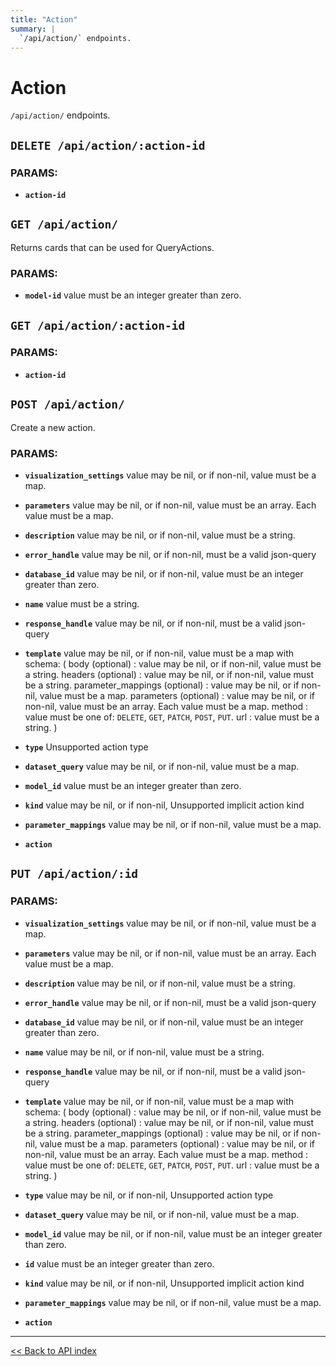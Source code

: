 ```yaml
---
title: "Action"
summary: |
  `/api/action/` endpoints.
---
```


# Action

`/api/action/` endpoints.

## `DELETE /api/action/:action-id`

### PARAMS:

*  **`action-id`**

## `GET /api/action/`

Returns cards that can be used for QueryActions.

### PARAMS:

*  **`model-id`** value must be an integer greater than zero.

## `GET /api/action/:action-id`

### PARAMS:

*  **`action-id`**

## `POST /api/action/`

Create a new action.

### PARAMS:

*  **`visualization_settings`** value may be nil, or if non-nil, value must be a map.

*  **`parameters`** value may be nil, or if non-nil, value must be an array. Each value must be a map.

*  **`description`** value may be nil, or if non-nil, value must be a string.

*  **`error_handle`** value may be nil, or if non-nil, must be a valid json-query

*  **`database_id`** value may be nil, or if non-nil, value must be an integer greater than zero.

*  **`name`** value must be a string.

*  **`response_handle`** value may be nil, or if non-nil, must be a valid json-query

*  **`template`** value may be nil, or if non-nil, value must be a map with schema: (
  body (optional) : value may be nil, or if non-nil, value must be a string.
  headers (optional) : value may be nil, or if non-nil, value must be a string.
  parameter_mappings (optional) : value may be nil, or if non-nil, value must be a map.
  parameters (optional) : value may be nil, or if non-nil, value must be an array. Each value must be a map.
  method : value must be one of: `DELETE`, `GET`, `PATCH`, `POST`, `PUT`.
  url : value must be a string.
)

*  **`type`** Unsupported action type

*  **`dataset_query`** value may be nil, or if non-nil, value must be a map.

*  **`model_id`** value must be an integer greater than zero.

*  **`kind`** value may be nil, or if non-nil, Unsupported implicit action kind

*  **`parameter_mappings`** value may be nil, or if non-nil, value must be a map.

*  **`action`**

## `PUT /api/action/:id`

### PARAMS:

*  **`visualization_settings`** value may be nil, or if non-nil, value must be a map.

*  **`parameters`** value may be nil, or if non-nil, value must be an array. Each value must be a map.

*  **`description`** value may be nil, or if non-nil, value must be a string.

*  **`error_handle`** value may be nil, or if non-nil, must be a valid json-query

*  **`database_id`** value may be nil, or if non-nil, value must be an integer greater than zero.

*  **`name`** value may be nil, or if non-nil, value must be a string.

*  **`response_handle`** value may be nil, or if non-nil, must be a valid json-query

*  **`template`** value may be nil, or if non-nil, value must be a map with schema: (
  body (optional) : value may be nil, or if non-nil, value must be a string.
  headers (optional) : value may be nil, or if non-nil, value must be a string.
  parameter_mappings (optional) : value may be nil, or if non-nil, value must be a map.
  parameters (optional) : value may be nil, or if non-nil, value must be an array. Each value must be a map.
  method : value must be one of: `DELETE`, `GET`, `PATCH`, `POST`, `PUT`.
  url : value must be a string.
)

*  **`type`** value may be nil, or if non-nil, Unsupported action type

*  **`dataset_query`** value may be nil, or if non-nil, value must be a map.

*  **`model_id`** value may be nil, or if non-nil, value must be an integer greater than zero.

*  **`id`** value must be an integer greater than zero.

*  **`kind`** value may be nil, or if non-nil, Unsupported implicit action kind

*  **`parameter_mappings`** value may be nil, or if non-nil, value must be a map.

*  **`action`**

---

[<< Back to API index](../api-documentation.md)